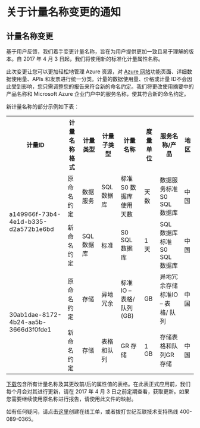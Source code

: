 <properties
	pageTitle="计量名称变更 | Azure"
    description="关于计量名称变更的通知"
    services=""
    documentationCenter=""
    authors=""
    manager=""
    editor=""
    tags=""/>

<tags ms.service="announcement" ms.date="01/2017" wacn.date="01/2017" wacn.lang="cn"/>

# 关于计量名称变更的通知

## 计量名称变更

基于用户反馈，我们着手变更计量名称，旨在为用户提供更加一致且易于理解的版本。自 2017 年 4 月 3 日起，我们将使用新的标准化计量属性名称。

此次变更让您可以更加轻松地管理 Azure 资源，对 [Azure 网站](https://www.azure.cn)功能页面、详细数据使用量、APIs 和发票进行统一分类。计量的数据使用量、价格或计量 ID不会因此受到影响，您只需调整您的报告来符合新的命名约定。我们将更改使用摘要中的产品名称和 Microsoft Azure 企业门户中的服务名称，使其符合新的命名约定。

新计量名称的部分示例如下表：

<table>
<tr><th>计量ID</th><th>计量名称格式</th><th>计量类型</th><th>计量子类型</th><th>计量名称</th><th>度量单位</th><th>服务名称/产品</th><th>地区</th></tr>
<tr><td rowspan="2">a149966f-73b4-4e1d-b335-d2a572b1e6bd </td><td>原命名约定</td><td>数据服务</td><td>SQL数据库</td><td>标准S0 数据库使用天数</td><td>天数</td><td>数据服务标准S0 SQL 数据库</td><td>中国 </td></tr>
<tr>         <td>新命名约定</td><td>SQL数据库</td><td>标准</td><td>S0 SQL 数据库 </td><td>1天</td><td>SQL 数据库标准S0 SQL 数据库</td><td> 中国</td></tr>
<tr><td rowspan="2">30ab1dae-8172-4b24-aa5b-3666d3f0fde1 </td><td>原命名约定</td><td>存储</td><td>异地冗余</td><td>标准IO – 表格/ 队列(GB) </td><td>GB </td><td>异地冗余存储标准IO – 表格/ 队列</td><td>中国</td></tr>
<tr>         <td>新命名约定</td><td>存储</td><td>表格和队列</td><td>GR 存储</td><td>1 GB </td><td>存储表格和队列GR 存储</td><td>中国</td></tr>
</table>

[下载](//wacndevelop.blob.core.chinacloudapi.cn/marketing-resource/documents/meter_standardization.pdf)包含所有计量名称及其更改前/后的属性值的表格。在此表正式应用前，我们每个月会对其进行更新，请在 2017 年 4 月 3 日之前定期查看，获取更新。如果您需要继续使用原名称进行报告，请使用此文件的映射。

如有任何疑问，请点击[这里](https://support.azure.cn/support/support-azure/)创建在线工单，或者拨打世纪互联技术支持热线 400-089-0365。
